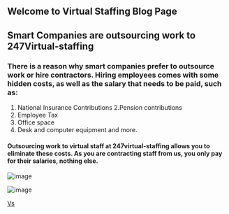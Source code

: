 ## Welcome to Virtual Staffing Blog Page

## Smart Companies are outsourcing work to 247Virtual-staffing

### There is a reason why smart companies prefer to outsource work or hire contractors. Hiring employees comes with some hidden costs, as well as the salary that needs to be paid, such as:

1. National Insurance Contributions
2.Pension contributions 
3. Employee Tax
4. Office space
5. Desk and computer equipment and more.

#### Outsourcing work to virtual staff at 247virtual-staffing allows you to eliminate these costs. As you are contracting staff from us, you only pay for their salaries, nothing else.

![image](https://lh3.googleusercontent.com/vakOdlR5Paur_B23ysXKwlQ5Fm3Ltk6NqnpCzK1HvnGT4zCEqMQS71dRGU4NBx436INcLbk=s113)

![image](https://res.cloudinary.com/teepublic/image/private/s--vI9R4DD3--/t_Preview/b_rgb:484849,c_limit,f_jpg,h_630,q_90,w_630/v1565525307/production/designs/5575267_0.jpg)

[Vs](http://www.247virtual-staffing.com/index.html)
